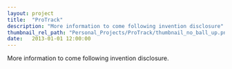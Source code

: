 ```yaml
---
layout: project
title:  "ProTrack"
description: "More information to come following invention disclosure"
thumbnail_rel_path: "Personal_Projects/ProTrack/thumbnail_no_ball_up.png"
date:   2013-01-01 12:00:00
---
```


More information to come following invention disclosure.